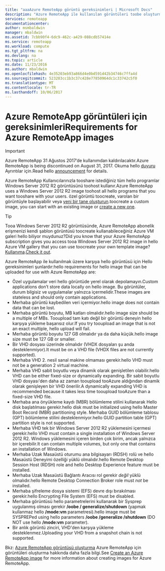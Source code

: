 ```yaml
---
title: "aaaAzure RemoteApp görüntü gereksinimleri | Microsoft Docs"
description: "Azure RemoteApp ile kullanılan görüntüleri toobe oluşturmak için hello gereksinimleri hakkında bilgi edinin"
services: remoteapp
documentationcenter: 
author: msmbaldwin
manager: mbaldwin
ms.assetid: 7cbb90f4-6dc9-462c-a429-088cdb57414e
ms.service: remoteapp
ms.workload: compute
ms.tgt_pltfrm: na
ms.devlang: na
ms.topic: article
ms.date: 11/23/2016
ms.author: mbaldwin
ms.openlocfilehash: 4e35203eb93a866d4e0bd591d42b34746c7ffa4d
ms.sourcegitcommit: 523283cc1b3c37c428e77850964dc1c33742c5f0
ms.translationtype: MT
ms.contentlocale: tr-TR
ms.lasthandoff: 10/06/2017
---
```

# <a name="requirements-for-azure-remoteapp-images"></a><span data-ttu-id="0b70f-103">Azure RemoteApp görüntüleri için gereksinimleri</span><span class="sxs-lookup"><span data-stu-id="0b70f-103">Requirements for Azure RemoteApp images</span></span>
> [!IMPORTANT]
> <span data-ttu-id="0b70f-104">Azure RemoteApp 31 Ağustos 2017’de kullanımdan kaldırılacaktır.</span><span class="sxs-lookup"><span data-stu-id="0b70f-104">Azure RemoteApp is being discontinued on August 31, 2017.</span></span> <span data-ttu-id="0b70f-105">Okuma hello [duyuru](https://go.microsoft.com/fwlink/?linkid=821148) Ayrıntılar için.</span><span class="sxs-lookup"><span data-stu-id="0b70f-105">Read hello [announcement](https://go.microsoft.com/fwlink/?linkid=821148) for details.</span></span>
> 
> 

<span data-ttu-id="0b70f-106">Azure RemoteApp Kullanıcılarınızla tooshare istediğiniz tüm hello programlar Windows Server 2012 R2 görüntüsünü toohost kullanır.</span><span class="sxs-lookup"><span data-stu-id="0b70f-106">Azure RemoteApp uses a Windows Server 2012 R2 image toohost all hello programs that you want tooshare with your users.</span></span> <span data-ttu-id="0b70f-107">özel görüntü toocreate, varolan bir görüntüyle başlayabilir veya [yeni bir tane oluşturun](remoteapp-create-custom-image.md).</span><span class="sxs-lookup"><span data-stu-id="0b70f-107">toocreate a custom image, you can start with an existing image or [create a new one](remoteapp-create-custom-image.md).</span></span>

> [!TIP]
> <span data-ttu-id="0b70f-108">Tooa Windows Server 2012 R2 görüntüsünde, Azure RemoteApp abonelik erişmenizi kendi şablon görüntüsü toocreate kullanabileceğiniz Azure VM galeri hello biliyor muydunuz?</span><span class="sxs-lookup"><span data-stu-id="0b70f-108">Did you know that your Azure RemoteApp subscription gives you access tooa Windows Server 2012 R2 image in hello Azure VM gallery that you can use toocreate your own template image?</span></span> <span data-ttu-id="0b70f-109">[Kullanıma](remoteapp-image-on-azurevm.md).</span><span class="sxs-lookup"><span data-stu-id="0b70f-109">[Check it out](remoteapp-image-on-azurevm.md).</span></span>  
> 
> 

<span data-ttu-id="0b70f-110">Azure RemoteApp ile kullanılmak üzere karşıya hello görüntüsü için Hello gereksinimleri şunlardır:</span><span class="sxs-lookup"><span data-stu-id="0b70f-110">hello requirements for hello image that can be uploaded for use with Azure RemoteApp are:</span></span>

* <span data-ttu-id="0b70f-111">Özel uygulamalar veri hello görüntüde yerel olarak depolamayın.</span><span class="sxs-lookup"><span data-stu-id="0b70f-111">Custom applications don’t store data locally on hello image.</span></span> <span data-ttu-id="0b70f-112">Bu görüntüler, durum bilgisiz ve uygulamalar yalnızca içermelidir.</span><span class="sxs-lookup"><span data-stu-id="0b70f-112">These images are stateless and should only contain applications.</span></span>
* <span data-ttu-id="0b70f-113">Merhaba görüntü kaybedilen veri içermiyor.</span><span class="sxs-lookup"><span data-stu-id="0b70f-113">hello image does not contain data that can be lost.</span></span>
* <span data-ttu-id="0b70f-114">Merhaba görüntü boyutu, MB katları olmalıdır.</span><span class="sxs-lookup"><span data-stu-id="0b70f-114">hello image size should be a multiple of MBs.</span></span> <span data-ttu-id="0b70f-115">Tooupload tam katı değil bir görüntü deneyin hello karşıya yükleme başarısız olur.</span><span class="sxs-lookup"><span data-stu-id="0b70f-115">If you try tooupload an image that is not an exact multiple, hello upload will fail.</span></span>
* <span data-ttu-id="0b70f-116">Merhaba görüntü boyutu 127 GB olmalıdır ya da daha küçük.</span><span class="sxs-lookup"><span data-stu-id="0b70f-116">hello image size must be 127 GB or smaller.</span></span>
* <span data-ttu-id="0b70f-117">Bir VHD dosyası üzerinde olmalıdır (VHDX dosyaları şu anda desteklenmiyor).</span><span class="sxs-lookup"><span data-stu-id="0b70f-117">It must be on a VHD file (VHDX files are not currently supported).</span></span>
* <span data-ttu-id="0b70f-118">Merhaba VHD 2. nesil sanal makine olmaması gerekir.</span><span class="sxs-lookup"><span data-stu-id="0b70f-118">hello VHD must not be a generation 2 virtual machine.</span></span>
* <span data-ttu-id="0b70f-119">Merhaba VHD sabit boyutlu veya dinamik olarak genişletilen olabilir.</span><span class="sxs-lookup"><span data-stu-id="0b70f-119">hello VHD can be either fixed-size or dynamically expanding.</span></span> <span data-ttu-id="0b70f-120">Bir sabit boyutlu VHD dosyası'den daha az zaman tooupload tooAzure aldığından dinamik olarak genişleyen bir VHD önerilir.</span><span class="sxs-lookup"><span data-stu-id="0b70f-120">A dynamically expanding VHD is recommended because it takes less time tooupload tooAzure than a fixed-size VHD file.</span></span>
* <span data-ttu-id="0b70f-121">Merhaba ana önyükleme kaydı (MBR) bölümleme stilini kullanarak Hello disk başlatılması gerekir.</span><span class="sxs-lookup"><span data-stu-id="0b70f-121">hello disk must be initialized using hello Master Boot Record (MBR) partitioning style.</span></span> <span data-ttu-id="0b70f-122">Merhaba GUID bölümleme tablosu (GPT) bölümleme stilini desteklenmiyor.</span><span class="sxs-lookup"><span data-stu-id="0b70f-122">hello GUID partition table (GPT) partition style is not supported.</span></span>
* <span data-ttu-id="0b70f-123">Merhaba VHD tek bir Windows Server 2012 R2 yüklemesini içermesi gerekir.</span><span class="sxs-lookup"><span data-stu-id="0b70f-123">hello VHD must contain a single installation of Windows Server 2012 R2.</span></span> <span data-ttu-id="0b70f-124">Windows yüklemesini içeren birden çok birim, ancak yalnızca bir içerebilir.</span><span class="sxs-lookup"><span data-stu-id="0b70f-124">It can contain multiple volumes, but only one that contains an installation of Windows.</span></span>
* <span data-ttu-id="0b70f-125">Merhaba Uzak Masaüstü oturumu ana bilgisayarı (RDSH) rolü ve hello Masaüstü Deneyimi özelliği yüklü olmalıdır.</span><span class="sxs-lookup"><span data-stu-id="0b70f-125">hello Remote Desktop Session Host (RDSH) role and hello Desktop Experience feature must be installed.</span></span>
* <span data-ttu-id="0b70f-126">Merhaba Uzak Masaüstü Bağlantı Aracısı rol gerekir *değil* yüklü olmalıdır.</span><span class="sxs-lookup"><span data-stu-id="0b70f-126">hello Remote Desktop Connection Broker role must *not* be installed.</span></span>
* <span data-ttu-id="0b70f-127">Merhaba şifreleme dosya sistemi (EFS) devre dışı bırakılması gerekir.</span><span class="sxs-lookup"><span data-stu-id="0b70f-127">hello Encrypting File System (EFS) must be disabled.</span></span>
* <span data-ttu-id="0b70f-128">Merhaba görüntüsü hello parametrelerini kullanarak bir Sysprep uygulanmış olması gerekir **/oobe / generalize/shutdown** (yapmak kullanmaz hello **/mode:vm** parametresi).</span><span class="sxs-lookup"><span data-stu-id="0b70f-128">hello image must be SYSPREPed using hello parameters **/oobe /generalize /shutdown** (DO NOT use hello **/mode:vm** parameter).</span></span>
* <span data-ttu-id="0b70f-129">Bir anlık görüntü zinciri, VHD'den karşıya yükleme desteklenmez.</span><span class="sxs-lookup"><span data-stu-id="0b70f-129">Uploading your VHD from a snapshot chain is not supported.</span></span>

<span data-ttu-id="0b70f-130">Bkz: [Azure RemoteApp görüntüsü oluşturma](remoteapp-imageoptions.md) Azure RemoteApp için görüntüleri oluşturma hakkında daha fazla bilgi.</span><span class="sxs-lookup"><span data-stu-id="0b70f-130">See [Create an Azure RemoteApp image](remoteapp-imageoptions.md) for more information about creating images for Azure RemoteApp.</span></span>

